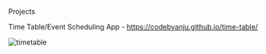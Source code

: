 Projects

Time Table/Event Scheduling App - https://codebyanju.github.io/time-table/

![timetable](https://github.com/codebyanju/codebyanju.github.io/assets/171417620/2c76d405-3528-42ea-9dc2-ad8291b0797e)

